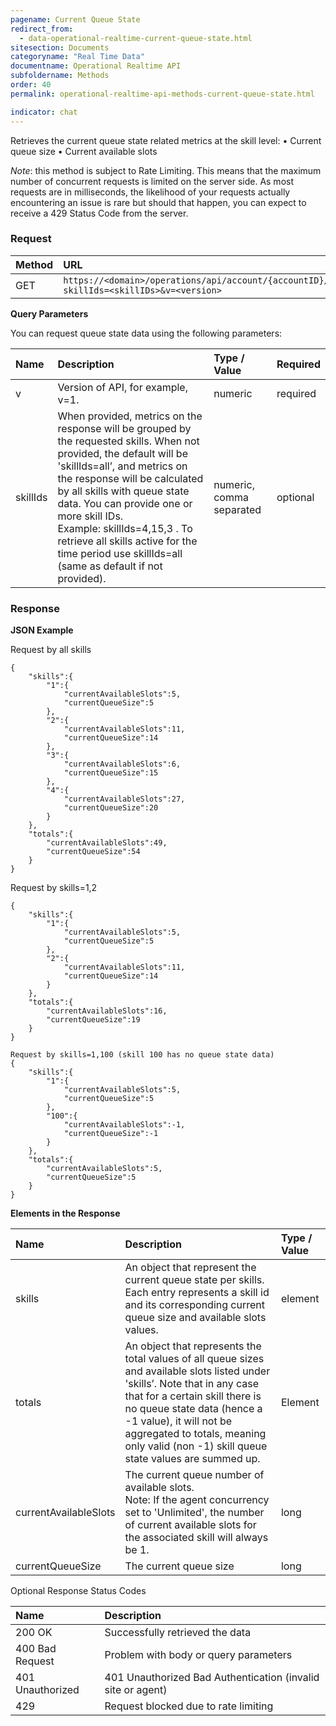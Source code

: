 ```yaml
---
pagename: Current Queue State
redirect_from:
  - data-operational-realtime-current-queue-state.html
sitesection: Documents
categoryname: "Real Time Data"
documentname: Operational Realtime API
subfoldername: Methods
order: 40
permalink: operational-realtime-api-methods-current-queue-state.html

indicator: chat
---
```


Retrieves the current queue state related metrics at the skill level:
•   Current queue size
•   Current available slots

*Note*: this method is subject to Rate Limiting. This means that the maximum number of concurrent requests is limited on the server side. As most requests are in milliseconds, the likelihood of your requests actually encountering an issue is rare but should that happen, you can expect to receive a 429 Status Code from the server.

### Request

| Method | URL |
| :------- | :----- |
| GET | `https://<domain>/operations/api/account/{accountID}/queuestate?skillIds=<skillIDs>&v=<version>` |

**Query Parameters**

You can request queue state data using the following parameters:

| Name | Description | Type / Value | Required |
| :------ | :------------- | :-------------- | :--- |
| v | Version of API, for example, v=1. | numeric | required |
| skillIds | When provided, metrics on the response will be grouped by the requested skills. When not provided, the default will be 'skillIds=all’, and metrics on the response will be calculated by all skills with queue state data. You can provide one or more skill IDs. <br> Example: skillIds=4,15,3 . To retrieve all skills active for the time period use skillIds=all (same as default if not provided). | numeric, comma separated | optional |

### Response

**JSON Example**

Request by all skills

    {  
        "skills":{  
            "1":{  
                "currentAvailableSlots":5,
                "currentQueueSize":5
            },
            "2":{  
                "currentAvailableSlots":11,
                "currentQueueSize":14
            },
            "3":{  
                "currentAvailableSlots":6,
                "currentQueueSize":15
            },
            "4":{  
                "currentAvailableSlots":27,
                "currentQueueSize":20
            }
        },
        "totals":{  
            "currentAvailableSlots":49,
            "currentQueueSize":54
        }
    }

Request by skills=1,2

    {  
        "skills":{  
            "1":{  
                "currentAvailableSlots":5,
                "currentQueueSize":5
            },
            "2":{  
                "currentAvailableSlots":11,
                "currentQueueSize":14
            }
        },
        "totals":{  
            "currentAvailableSlots":16,
            "currentQueueSize":19
        }
    }

    Request by skills=1,100 (skill 100 has no queue state data)
    {  
        "skills":{  
            "1":{  
                "currentAvailableSlots":5,
                "currentQueueSize":5
            },
            "100":{  
                "currentAvailableSlots":-1,
                "currentQueueSize":-1
            }
        },
        "totals":{  
            "currentAvailableSlots":5,
            "currentQueueSize":5
        }
    }

**Elements in the Response**

| Name | Description | Type / Value |
| :----- | :-------------- | :-------------- |
| skills | An object that represent the current queue state per skills. Each entry represents a skill id and its corresponding current queue size and available slots values. | element |
| totals | An object that represents the total values of all queue sizes and available slots listed under 'skills’. Note that in any case that for a certain skill there is no queue state data (hence a -1 value), it will not be aggregated to totals, meaning only valid (non -1) skill queue state values are summed up. | Element |
| currentAvailableSlots | The current queue number of available slots. <br> Note: If the agent concurrency set to 'Unlimited', the number of current available slots for the associated skill will always be 1. | long |
| currentQueueSize | The current queue size | long |

Optional Response Status Codes

| Name | Description |
| :----- | :-------------- |
| 200 OK | Successfully retrieved the data |
| 400 Bad Request | Problem with body or query parameters |
| 401 Unauthorized | 401 Unauthorized Bad Authentication (invalid site or agent) |
| 429 | Request blocked due to rate limiting |
